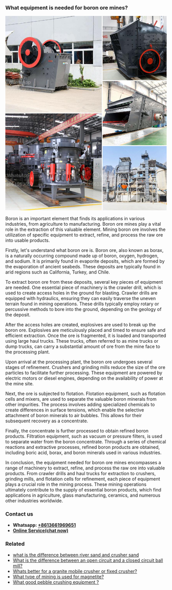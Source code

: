 <h3>What equipment is needed for boron ore mines?</h3><img src='1701742546.jpg' alt=''><p>Boron is an important element that finds its applications in various industries, from agriculture to manufacturing. Boron ore mines play a vital role in the extraction of this valuable element. Mining boron ore involves the utilization of specific equipment to extract, refine, and process the raw ore into usable products.</p><p>Firstly, let's understand what boron ore is. Boron ore, also known as borax, is a naturally occurring compound made up of boron, oxygen, hydrogen, and sodium. It is primarily found in evaporite deposits, which are formed by the evaporation of ancient seabeds. These deposits are typically found in arid regions such as California, Turkey, and Chile.</p><p>To extract boron ore from these deposits, several key pieces of equipment are needed. One essential piece of machinery is the crawler drill, which is used to create access holes in the ground for blasting. Crawler drills are equipped with hydraulics, ensuring they can easily traverse the uneven terrain found in mining operations. These drills typically employ rotary or percussive methods to bore into the ground, depending on the geology of the deposit.</p><p>After the access holes are created, explosives are used to break up the boron ore. Explosives are meticulously placed and timed to ensure safe and efficient extraction. Once the ore is fragmented, it is loaded and transported using large haul trucks. These trucks, often referred to as mine trucks or dump trucks, can carry a substantial amount of ore from the mine face to the processing plant.</p><p>Upon arrival at the processing plant, the boron ore undergoes several stages of refinement. Crushers and grinding mills reduce the size of the ore particles to facilitate further processing. These equipment are powered by electric motors or diesel engines, depending on the availability of power at the mine site.</p><p>Next, the ore is subjected to flotation. Flotation equipment, such as flotation cells and mixers, are used to separate the valuable boron minerals from other impurities. The process involves adding specialized chemicals to create differences in surface tensions, which enable the selective attachment of boron minerals to air bubbles. This allows for their subsequent recovery as a concentrate.</p><p>Finally, the concentrate is further processed to obtain refined boron products. Filtration equipment, such as vacuum or pressure filters, is used to separate water from the boron concentrate. Through a series of chemical reactions and extractive processes, refined boron products are obtained, including boric acid, borax, and boron minerals used in various industries.</p><p>In conclusion, the equipment needed for boron ore mines encompasses a range of machinery to extract, refine, and process the raw ore into valuable products. From crawler drills and haul trucks for extraction to crushers, grinding mills, and flotation cells for refinement, each piece of equipment plays a crucial role in the mining process. These mining operations ultimately contribute to the supply of essential boron products, which find applications in agriculture, glass manufacturing, ceramics, and numerous other industries worldwide.</p><h3>Contact us</h3><ul><li><strong>Whatsapp:&nbsp;<a href="https://wa.me/8613661969651">+8613661969651</a></strong></li><li><a href="https://swt.shibang-china.com/?git&amp;zhl&amp;What equipment is needed for boron ore mines"><strong>Online Service(chat now)</strong></a></li></ul><h3>Related</h3><ul><li><a href='what is the difference between river sand and crusher sand.md'>what is the difference between river sand and crusher sand</a></li><li><a href='What is the difference between an open circuit and a closed circuit ball mill.md'>What is the difference between an open circuit and a closed circuit ball mill?</a></li><li><a href='Whats better for a granite mobile crusher or fixed crusher.md'>Whats better for a granite mobile crusher or fixed crusher?</a></li><li><a href='What type of mining is used for magnetite.md'>What type of mining is used for magnetite?</a></li><li><a href='What good pebble crushing equipment .md'>What good pebble crushing equipment ?</a></li></ul>